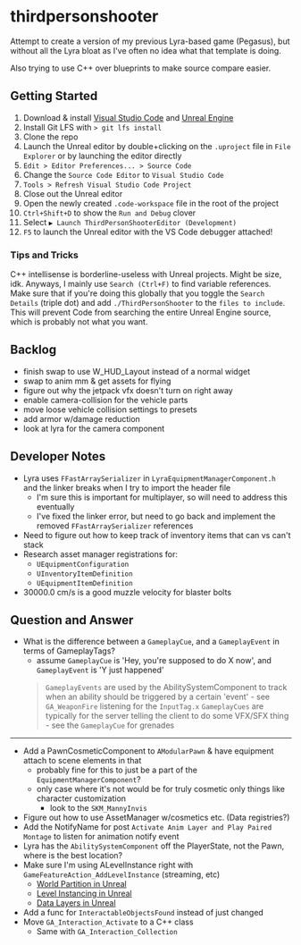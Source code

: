# thirdpersonshooter
Attempt to create a version of my previous Lyra-based game (Pegasus), but without all the Lyra bloat as I've often no idea
what that template is doing.

Also trying to use C++ over blueprints to make source compare easier.

## Getting Started
1. Download & install [Visual Studio Code](https://code.visualstudio.com/download) and [Unreal Engine](https://www.unrealengine.com/en-US/download)
2. Install Git LFS with `> git lfs install`
3. Clone the repo
4. Launch the Unreal editor by double+clicking on the `.uproject` file in `File Explorer` or by launching the editor directly
5. `Edit > Editor Preferences... > Source Code`
6. Change the `Source Code Editor` to `Visual Studio Code`
7. `Tools > Refresh Visual Studio Code Project`
8. Close out the Unreal editor
9. Open the newly created `.code-workspace` file in the root of the project
10. `Ctrl+Shift+D` to show the `Run and Debug` clover
11. Select `▶ Launch ThirdPersonShooterEditor (Development)`
12. `F5` to launch the Unreal editor with the VS Code debugger attached!

### Tips and Tricks
C++ intellisense is borderline-useless with Unreal projects. Might be size, idk. Anyways, I mainly use `Search (Ctrl+F)` to find variable references.
Make sure that if you're doing this globally that you toggle the `Search Details` (triple dot) and add `./ThirdPersonShooter` to the `files to include`.
This will prevent Code from searching the entire Unreal Engine source, which is probably not what you want.

## Backlog
- finish swap to use W_HUD_Layout instead of a normal widget
- swap to anim mm & get assets for flying
- figure out why the jetpack vfx doesn't turn on right away
- enable camera-collision for the vehicle parts
- move loose vehicle collision settings to presets
- add armor w/damage reduction
- look at lyra for the camera component

## Developer Notes
- Lyra uses `FFastArraySerializer` in `LyraEquipmentManagerComponent.h` and the linker breaks when I try to import the header file
    - I'm sure this is important for multiplayer, so will need to address this eventually
    - I've fixed the linker error, but need to go back and implement the removed `FFastArraySerializer` references
- Need to figure out how to keep track of inventory items that can vs can't stack
- Research asset manager registrations for:
    - `UEquipmentConfiguration`
    - `UInventoryItemDefinition`
    - `UEquipmentItemDefinition`
- 30000.0 cm/s is a good muzzle velocity for blaster bolts

## Question and Answer
- What is the difference between a `GameplayCue`, and a `GameplayEvent` in terms of GameplayTags?
    - assume `GameplayCue` is 'Hey, you're supposed to do X now', and `GameplayEvent` is 'Y just happened'
    > `GameplayEvents` are used by the AbilitySystemComponent to track when an ability should be triggered by a certain 'event' - see `GA_WeaponFire` listening for the `InputTag.x`
    > `GameplayCues` are typically for the server telling the client to do some VFX/SFX thing - see the `GameplayCue` for grenades

---

- Add a PawnCosmeticComponent to `AModularPawn` & have equipment attach to scene elements in that
    - probably fine for this to just be a part of the `EquipmentManagerComponent`?
    - only case where it's not would be for truly cosmetic only things like character customization
        - look to the `SKM_MannyInvis`
- Figure out how to use AssetManager w/cosmetics etc. (Data registries?)
- Add the NotifyName for post `Activate Anim Layer and Play Paired Montage` to listen for animation notify event
- Lyra has the `AbilitySystemComponent` off the PlayerState, not the Pawn, where is the best location?
- Make sure I'm using ALevelInstance right with `GameFeatureAction_AddLevelInstance` (streaming, etc)
    - [World Partition in Unreal](https://dev.epicgames.com/documentation/en-us/unreal-engine/world-partition-in-unreal-engine)
    - [Level Instancing in Unreal](https://dev.epicgames.com/documentation/en-us/unreal-engine/level-instancing-in-unreal-engine)
    - [Data Layers in Unreal](https://dev.epicgames.com/documentation/en-us/unreal-engine/world-partition---data-layers-in-unreal-engine)
- Add a func for `InteractableObjectsFound` instead of just changed
- Move `GA_Interaction_Activate` to a C++ class
    - Same with `GA_Interaction_Collection`
